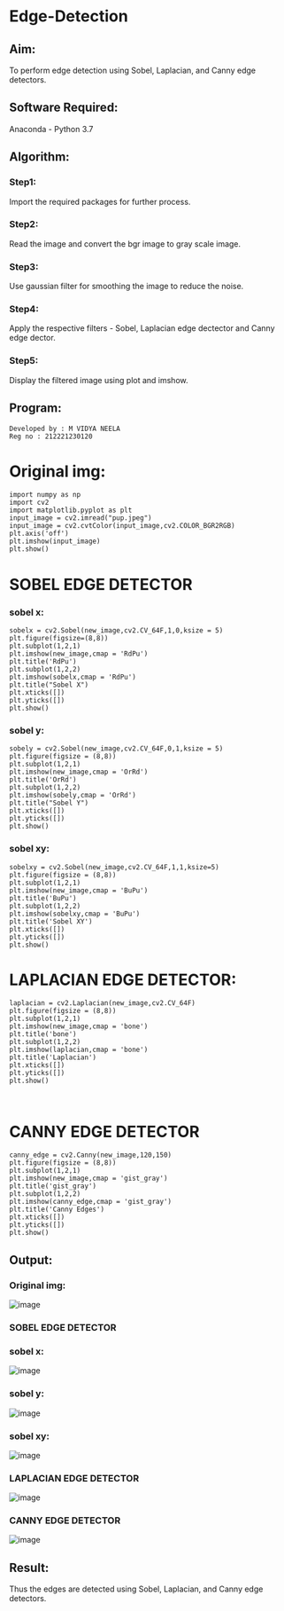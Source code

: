 # Edge-Detection
## Aim:
To perform edge detection using Sobel, Laplacian, and Canny edge detectors.

## Software Required:
Anaconda - Python 3.7

## Algorithm:
### Step1:
Import the required packages for further process.

### Step2:
Read the image and convert the bgr image to gray scale image.

### Step3:
Use gaussian filter for smoothing the image to reduce the noise.

### Step4:
Apply the respective filters - Sobel, Laplacian edge dectector and Canny edge dector.

### Step5:
Display the filtered image using plot and imshow.
 
## Program:

``` 
Developed by : M VIDYA NEELA
Reg no : 212221230120
```

# Original img:
```
import numpy as np
import cv2
import matplotlib.pyplot as plt
input_image = cv2.imread("pup.jpeg")
input_image = cv2.cvtColor(input_image,cv2.COLOR_BGR2RGB)
plt.axis('off')
plt.imshow(input_image)
plt.show()
```

# SOBEL EDGE DETECTOR
### sobel x:
```
sobelx = cv2.Sobel(new_image,cv2.CV_64F,1,0,ksize = 5)
plt.figure(figsize=(8,8))
plt.subplot(1,2,1)
plt.imshow(new_image,cmap = 'RdPu')
plt.title('RdPu')
plt.subplot(1,2,2)
plt.imshow(sobelx,cmap = 'RdPu')
plt.title("Sobel X")
plt.xticks([])
plt.yticks([])
plt.show()
```

### sobel y:
```
sobely = cv2.Sobel(new_image,cv2.CV_64F,0,1,ksize = 5)
plt.figure(figsize = (8,8))
plt.subplot(1,2,1)
plt.imshow(new_image,cmap = 'OrRd')
plt.title('OrRd')
plt.subplot(1,2,2)
plt.imshow(sobely,cmap = 'OrRd')
plt.title("Sobel Y")
plt.xticks([])
plt.yticks([])
plt.show()
```
### sobel xy:
```
sobelxy = cv2.Sobel(new_image,cv2.CV_64F,1,1,ksize=5)
plt.figure(figsize = (8,8))
plt.subplot(1,2,1)
plt.imshow(new_image,cmap = 'BuPu')
plt.title('BuPu')
plt.subplot(1,2,2)
plt.imshow(sobelxy,cmap = 'BuPu')
plt.title('Sobel XY')
plt.xticks([])
plt.yticks([])
plt.show()
```

# LAPLACIAN EDGE DETECTOR:
```
laplacian = cv2.Laplacian(new_image,cv2.CV_64F)
plt.figure(figsize = (8,8))
plt.subplot(1,2,1)
plt.imshow(new_image,cmap = 'bone')
plt.title('bone')
plt.subplot(1,2,2)
plt.imshow(laplacian,cmap = 'bone')
plt.title('Laplacian')
plt.xticks([])
plt.yticks([])
plt.show()



```




# CANNY EDGE DETECTOR
```
canny_edge = cv2.Canny(new_image,120,150)
plt.figure(figsize = (8,8))
plt.subplot(1,2,1)
plt.imshow(new_image,cmap = 'gist_gray')
plt.title('gist_gray')
plt.subplot(1,2,2)
plt.imshow(canny_edge,cmap = 'gist_gray')
plt.title('Canny Edges')
plt.xticks([])
plt.yticks([])
plt.show()
```

## Output:
### Original img:

![image](https://user-images.githubusercontent.com/94169318/231820471-648b3f52-c059-4164-8794-ef0968c39a0c.png)


### SOBEL EDGE DETECTOR
### sobel x:
![image](https://user-images.githubusercontent.com/94169318/231820669-191f629c-3326-4f7e-bb13-6c3deb747744.png)

### sobel y:

![image](https://user-images.githubusercontent.com/94169318/231820803-d2beb6dc-9151-43f5-849c-57ed3238cd81.png)

### sobel xy:

![image](https://user-images.githubusercontent.com/94169318/231820954-fd3d29ad-7edd-44b9-83f3-aaa9d22c9dec.png)


### LAPLACIAN EDGE DETECTOR

![image](https://user-images.githubusercontent.com/94169318/231821007-e90f84cb-061d-4047-9b11-7fb03bd290d0.png)



### CANNY EDGE DETECTOR

![image](https://user-images.githubusercontent.com/94169318/231821092-cc43d72d-1251-4945-94be-bba35e69a663.png)


## Result:
Thus the edges are detected using Sobel, Laplacian, and Canny edge detectors.
